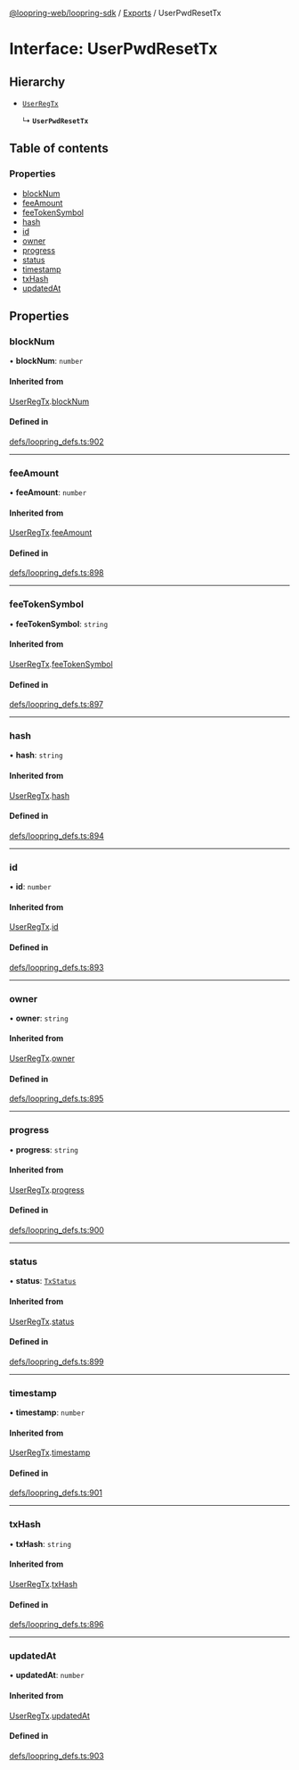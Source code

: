 [@loopring-web/loopring-sdk](../README.md) / [Exports](../modules.md) / UserPwdResetTx

# Interface: UserPwdResetTx

## Hierarchy

- [`UserRegTx`](UserRegTx.md)

  ↳ **`UserPwdResetTx`**

## Table of contents

### Properties

- [blockNum](UserPwdResetTx.md#blocknum)
- [feeAmount](UserPwdResetTx.md#feeamount)
- [feeTokenSymbol](UserPwdResetTx.md#feetokensymbol)
- [hash](UserPwdResetTx.md#hash)
- [id](UserPwdResetTx.md#id)
- [owner](UserPwdResetTx.md#owner)
- [progress](UserPwdResetTx.md#progress)
- [status](UserPwdResetTx.md#status)
- [timestamp](UserPwdResetTx.md#timestamp)
- [txHash](UserPwdResetTx.md#txhash)
- [updatedAt](UserPwdResetTx.md#updatedat)

## Properties

### blockNum

• **blockNum**: `number`

#### Inherited from

[UserRegTx](UserRegTx.md).[blockNum](UserRegTx.md#blocknum)

#### Defined in

[defs/loopring_defs.ts:902](https://github.com/Loopring/loopring_sdk/blob/1d20f38/src/defs/loopring_defs.ts#L902)

___

### feeAmount

• **feeAmount**: `number`

#### Inherited from

[UserRegTx](UserRegTx.md).[feeAmount](UserRegTx.md#feeamount)

#### Defined in

[defs/loopring_defs.ts:898](https://github.com/Loopring/loopring_sdk/blob/1d20f38/src/defs/loopring_defs.ts#L898)

___

### feeTokenSymbol

• **feeTokenSymbol**: `string`

#### Inherited from

[UserRegTx](UserRegTx.md).[feeTokenSymbol](UserRegTx.md#feetokensymbol)

#### Defined in

[defs/loopring_defs.ts:897](https://github.com/Loopring/loopring_sdk/blob/1d20f38/src/defs/loopring_defs.ts#L897)

___

### hash

• **hash**: `string`

#### Inherited from

[UserRegTx](UserRegTx.md).[hash](UserRegTx.md#hash)

#### Defined in

[defs/loopring_defs.ts:894](https://github.com/Loopring/loopring_sdk/blob/1d20f38/src/defs/loopring_defs.ts#L894)

___

### id

• **id**: `number`

#### Inherited from

[UserRegTx](UserRegTx.md).[id](UserRegTx.md#id)

#### Defined in

[defs/loopring_defs.ts:893](https://github.com/Loopring/loopring_sdk/blob/1d20f38/src/defs/loopring_defs.ts#L893)

___

### owner

• **owner**: `string`

#### Inherited from

[UserRegTx](UserRegTx.md).[owner](UserRegTx.md#owner)

#### Defined in

[defs/loopring_defs.ts:895](https://github.com/Loopring/loopring_sdk/blob/1d20f38/src/defs/loopring_defs.ts#L895)

___

### progress

• **progress**: `string`

#### Inherited from

[UserRegTx](UserRegTx.md).[progress](UserRegTx.md#progress)

#### Defined in

[defs/loopring_defs.ts:900](https://github.com/Loopring/loopring_sdk/blob/1d20f38/src/defs/loopring_defs.ts#L900)

___

### status

• **status**: [`TxStatus`](../enums/TxStatus.md)

#### Inherited from

[UserRegTx](UserRegTx.md).[status](UserRegTx.md#status)

#### Defined in

[defs/loopring_defs.ts:899](https://github.com/Loopring/loopring_sdk/blob/1d20f38/src/defs/loopring_defs.ts#L899)

___

### timestamp

• **timestamp**: `number`

#### Inherited from

[UserRegTx](UserRegTx.md).[timestamp](UserRegTx.md#timestamp)

#### Defined in

[defs/loopring_defs.ts:901](https://github.com/Loopring/loopring_sdk/blob/1d20f38/src/defs/loopring_defs.ts#L901)

___

### txHash

• **txHash**: `string`

#### Inherited from

[UserRegTx](UserRegTx.md).[txHash](UserRegTx.md#txhash)

#### Defined in

[defs/loopring_defs.ts:896](https://github.com/Loopring/loopring_sdk/blob/1d20f38/src/defs/loopring_defs.ts#L896)

___

### updatedAt

• **updatedAt**: `number`

#### Inherited from

[UserRegTx](UserRegTx.md).[updatedAt](UserRegTx.md#updatedat)

#### Defined in

[defs/loopring_defs.ts:903](https://github.com/Loopring/loopring_sdk/blob/1d20f38/src/defs/loopring_defs.ts#L903)
